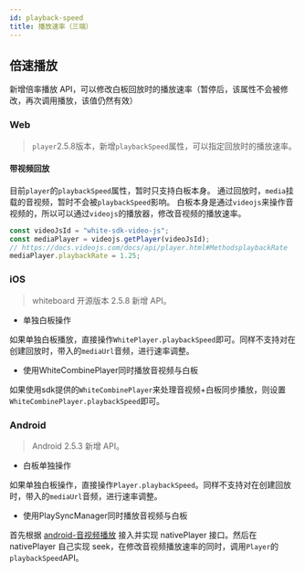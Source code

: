 ```yaml
---
id: playback-speed
title: 播放速率（三端）
---
```


## 倍速播放

新增倍率播放 API，可以修改白板回放时的播放速率（暂停后，该属性不会被修改，再次调用播放，该值仍然有效）

### Web

>`player`2.5.8版本，新增`playbackSpeed`属性，可以指定回放时的播放速率。

#### 带视频回放

目前`player`的`playbackSpeed`属性，暂时只支持白板本身。
通过回放时，`media`挂载的音视频，暂时不会被`playbackSpeed`影响。
白板本身是通过`videojs`来操作音视频的，所以可以通过`videojs`的播放器，修改音视频的播放速率。

```js
const videoJsId = "white-sdk-video-js";
const mediaPlayer = videojs.getPlayer(videoJsId);
// https://docs.videojs.com/docs/api/player.html#MethodsplaybackRate
mediaPlayer.playbackRate = 1.25;
```

### iOS

>whiteboard 开源版本 2.5.8 新增 API。

* 单独白板操作

如果单独白板播放，直接操作`WhitePlayer.playbackSpeed`即可。同样不支持对在创建回放时，带入的`mediaUrl`音频，进行速率调整。

* 使用WhiteCombinePlayer同时播放音视频与白板

如果使用sdk提供的`WhiteCombinePlayer`来处理音视频+白板同步播放，则设置`WhiteCombinePlayer.playbackSpeed`即可。

### Android

>Android 2.5.3 新增 API。

* 白板单独操作

如果单独白板操作，直接操作`Player.playbackSpeed`。同样不支持对在创建回放时，带入的`mediaUrl`音频，进行速率调整。

* 使用PlaySyncManager同时播放音视频与白板

首先根据 [android-音视频播放](/docs/android/guides/replay.md#视频支持) 接入并实现 nativePlayer 接口。然后在 nativePlayer 自己实现 seek，在修改音视频播放速率的同时，调用`Player`的`playbackSpeed`API。
